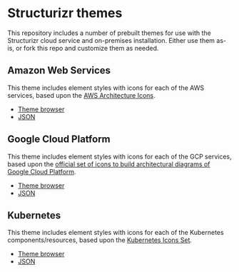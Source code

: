 # Structurizr themes

This repository includes a number of prebuilt themes for use with the Structurizr cloud service and on-premises installation. Either use them as-is, or fork this repo and customize them as needed.

## Amazon Web Services

This theme includes element styles with icons for each of the AWS services, based upon the [AWS Architecture Icons](https://aws.amazon.com/architecture/icons/). 

- [Theme browser](https://structurizr.com/help/theme?url=https://raw.githubusercontent.com/structurizr/themes/master/amazon-web-services/theme.json)
- [JSON](https://raw.githubusercontent.com/structurizr/themes/master/amazon-web-services/theme.json)

## Google Cloud Platform

This theme includes element styles with icons for each of the GCP services, based upon the [official set of icons to build architectural diagrams of Google Cloud Platform](https://cloud.google.com/icons). 

- [Theme browser](https://structurizr.com/help/theme?url=https://raw.githubusercontent.com/structurizr/themes/master/google-cloud-platform/theme.json)
- [JSON](https://raw.githubusercontent.com/structurizr/themes/master/google-cloud-platform/theme.json)

## Kubernetes

This theme includes element styles with icons for each of the Kubernetes components/resources, based upon the [Kubernetes Icons Set](https://github.com/kubernetes/community/tree/master/icons). 

- [Theme browser](https://structurizr.com/help/theme?url=https://raw.githubusercontent.com/structurizr/themes/master/kubernetes/theme.json)
- [JSON](https://raw.githubusercontent.com/structurizr/themes/master/kubernetes/theme.json)